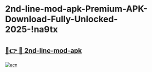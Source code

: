 # 2nd-line-mod-apk-Premium-APK-Download-Fully-Unlocked-2025-!na9tx

# <h2><a href="https://089v3r.esa.edu.pl?title=2nd-line-mod-apk&ref=na9tx">🔗👉 🔴 2nd-line-mod-apk</a></h2>

[![acn](https://github.com/user-attachments/assets/0f9c940e-d8b0-45ae-aac7-cd30a18b3e1c)](https://089v3r.esa.edu.pl?title=2nd-line-mod-apk&ref=na9tx)

